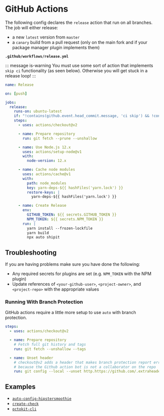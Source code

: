 # GitHub Actions

The following config declares the `release` action that run on all branches. The job will either release:

- a new `latest` version from `master`
- a `canary` build from a pull request (only on the main fork and if your package manager plugin implements them)

**`.github/workflows/release.yml`**

::: message is-warning
You must use some sort of action that implements `skip ci` functionality (as seen below). Otherwise you will get stuck in a release loop!
:::

```yaml
name: Release

on: [push]

jobs:
  release:
    runs-on: ubuntu-latest
    if: "!contains(github.event.head_commit.message, 'ci skip') && !contains(github.event.head_commit.message, 'skip ci')"
    steps:
      - uses: actions/checkout@v2

      - name: Prepare repository
        run: git fetch --prune --unshallow

      - name: Use Node.js 12.x
        uses: actions/setup-node@v1
        with:
          node-version: 12.x

      - name: Cache node modules
        uses: actions/cache@v1
        with:
          path: node_modules
          key: yarn-deps-${{ hashFiles('yarn.lock') }}
          restore-keys: |
            yarn-deps-${{ hashFiles('yarn.lock') }}

      - name: Create Release
        env:
          GITHUB_TOKEN: ${{ secrets.GITHUB_TOKEN }}
          NPM_TOKEN: ${{ secrets.NPM_TOKEN }}
        run: |
          yarn install --frozen-lockfile
          yarn build
          npx auto shipit
```

## Troubleshooting

If you are having problems make sure you have done the following:

- Any required secrets for plugins are set (e.g. `NPM_TOKEN` with the NPM plugin)
- Update references of `<your-github-user>`, `<project-owner>`, and `<project-repo>` with the appropriate values

### Running With Branch Protection

GitHub actions require a little more setup to use `auto` with branch protection.

```yml
steps:
  - uses: actions/checkout@v2

  - name: Prepare repository
    # Fetch full git history and tags
    run: git fetch --unshallow --tags

  - name: Unset header
    # checkout@v2 adds a header that makes branch protection report errors
    # because the Github action bot is not a collaborator on the repo
    run: git config --local --unset http.https://github.com/.extraheader
```

## Examples

- [`auto-config-hipstersmoothie`](https://github.com/hipstersmoothie/auto-config-hipstersmoothie/blob/07d128afd96ac6a7b0fe3f04313847c0fc3d84a2/.github/workflows/push.yml)
- [`create-check`](https://github.com/hipstersmoothie/create-check/blob/master/.github/workflows/push.yml)
- [`octokit-cli`](https://github.com/hipstersmoothie/octokit-cli/blob/master/.github/workflows/push.yml)
